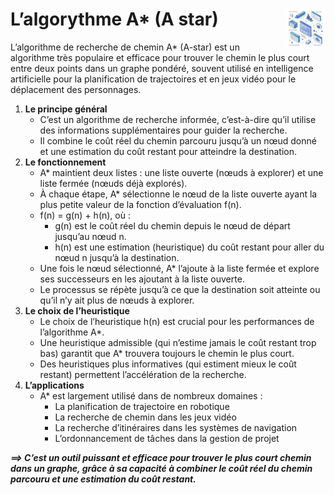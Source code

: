 # __L’algorythme A* (A star)__ <a href="../"><img src="../../assets/atomicDs.png" alt="Data science" align="right" height="64px"></a>
L’algorithme de recherche de chemin A* (A-star) est un algorithme très populaire et efficace pour trouver le chemin le plus court entre deux points dans un graphe pondéré, souvent utilisé en intelligence artificielle pour la planification de trajectoires et en jeux vidéo pour le déplacement des personnages.
1. **Le principe général**  
    * C’est un algorithme de recherche informée, c’est-à-dire qu’il utilise des informations supplémentaires pour guider la recherche.
    * Il combine le coût réel du chemin parcouru jusqu’à un nœud donné et une estimation du coût restant pour atteindre la destination.
2. **Le fonctionnement**
    * A* maintient deux listes : une liste ouverte (nœuds à explorer) et une liste fermée (nœuds déjà explorés).
    * À chaque étape, A* sélectionne le nœud de la liste ouverte ayant la plus petite valeur de la fonction d’évaluation f(n).
    * f(n) = g(n) + h(n), où :
        * g(n) est le coût réel du chemin depuis le nœud de départ jusqu’au nœud n.
        * h(n) est une estimation (heuristique) du coût restant pour aller du nœud n jusqu’à la destination.
    * Une fois le nœud sélectionné, A* l’ajoute à la liste fermée et explore ses successeurs en les ajoutant à la liste ouverte.
    * Le processus se répète jusqu’à ce que la destination soit atteinte ou qu’il n’y ait plus de nœuds à explorer.
3. **Le choix de l’heuristique**
    * Le choix de l’heuristique h(n) est crucial pour les performances de l’algorithme A*.
    * Une heuristique admissible (qui n’estime jamais le coût restant trop bas) garantit que A* trouvera toujours le chemin le plus court.
    * Des heuristiques plus informatives (qui estiment mieux le coût restant) permettent l’accélération de la recherche.
4. **L’applications**
    * A* est largement utilisé dans de nombreux domaines :
        * La planification de trajectoire en robotique
        * La recherche de chemin dans les jeux vidéo
        * La recherche d’itinéraires dans les systèmes de navigation
        * L’ordonnancement de tâches dans la gestion de projet

_**⟹ C’est un outil puissant et efficace pour trouver le plus court chemin dans un graphe, grâce à sa capacité à combiner le coût réel du chemin parcouru et une estimation du coût restant.**_